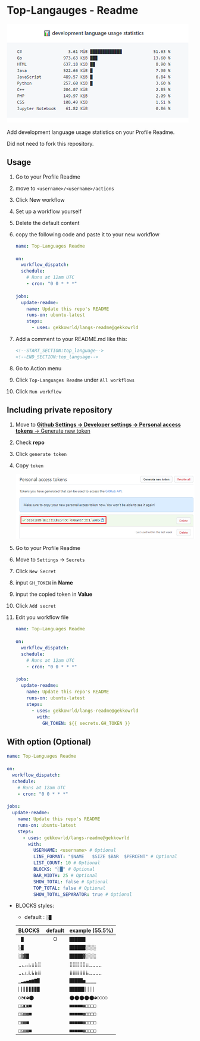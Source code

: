 # Top-Langauges - Readme

![preview](README.png)

Add development language usage statistics on your Profile Readme.

Did not need to fork this repository.

## Usage

1. Go to your Profile Readme

1. move to `<username>/<username>/actions`

1. Click New workflow

1. Set up a workflow yourself

1. Delete the default content

1. copy the following code and paste it to your new workflow

   ```yml
   name: Top-Languages Readme

   on:
     workflow_dispatch:
     schedule:
       # Runs at 12am UTC
       - cron: "0 0 * * *"

   jobs:
     update-readme:
       name: Update this repo's README
       runs-on: ubuntu-latest
       steps:
         - uses: gekkowrld/langs-readme@gekkowrld
   ```

1. Add a comment to your README.md like this:

   ```md
   <!--START_SECTION:top_language-->
   <!--END_SECTION:top_language-->
   ```

1. Go to Action menu

1. Click `Top-Languages Readme` under `All workflows`

1. Click `Run workflow`

## Including private repository

1. Move to [**Github Settings -> Developer settings -> Personal access tokens** -> Generate new token](https://github.com/settings/tokens/new)

1. Check **repo**

1. Click `generate token`

1. Copy `token`

   ![token generated](README-1.png)

1. Go to your Profile Readme

1. Move to `Settings` -> `Secrets`

1. Click `New Secret`

1. input `GH_TOKEN` in **Name**

1. input the copied token in **Value**

1. Click `Add secret`

1. Edit you workflow file

   ```yml
   name: Top-Languages Readme

   on:
     workflow_dispatch:
     schedule:
       # Runs at 12am UTC
       - cron: "0 0 * * *"

   jobs:
     update-readme:
       name: Update this repo's README
       runs-on: ubuntu-latest
       steps:
         - uses: gekkowrld/langs-readme@gekkowrld
           with:
             GH_TOKEN: ${{ secrets.GH_TOKEN }}
   ```

## With option (Optional)

```yml
name: Top-Languages Readme

on:
  workflow_dispatch:
  schedule:
    # Runs at 12am UTC
    - cron: "0 0 * * *"

jobs:
  update-readme:
    name: Update this repo's README
    runs-on: ubuntu-latest
    steps:
      - uses: gekkowrld/langs-readme@gekkowrld
        with:
          USERNAME: <username> # Optional
          LINE_FORMAT: "$NAME   $SIZE $BAR  $PERCENT" # Optional
          LIST_COUNT: 10 # Optional
          BLOCKS: "░█" # Optional
          BAR_WIDTH: 25 # Optional
          SHOW_TOTAL: false # Optional
          TOP_TOTAL: false # Optional
          SHOW_TOTAL_SEPARATOR: true # Optional
```

- BLOCKS styles:

  - default : `░█`

  | BLOCKS     | default | example (55.5%) |
  | ---------- | :-----: | --------------- |
  | ` █`       |    O    | `██████    `    |
  | `░█`       |         | `██████░░░░`    |
  | `░▒▓█`     |         | `█████▓░░░░`    |
  | `⣀⣄⣤⣦⣶⣷⣿`  |         | `⣿⣿⣿⣿⣿⣶⣀⣀⣀⣀`    |
  | `⣀⣄⣆⣇⣧⣷⣿`  |         | `⣿⣿⣿⣿⣿⣧⣀⣀⣀⣀`    |
  | `▁▂▃▄▅▆▇█` |         | `█████▅▁▁▁▁`    |
  | `▏▎▍▌▋▊▉█` |         | `█████▋▏▏▏▏`    |
  | `○◔◐◕⬤`    |         | `⬤⬤⬤⬤⬤◕○○○○`    |
  | `□◱◧▣■`    |         | `■■■■■▣□□□□`    |
  | `□◱▨▩■`    |         | `■■■■■▩□□□□`    |
  | `□▨▩■`     |         | `■■■■■▩□□□□`    |
  | `□◱▥▦■`    |         | `■■■■■▦□□□□`    |
